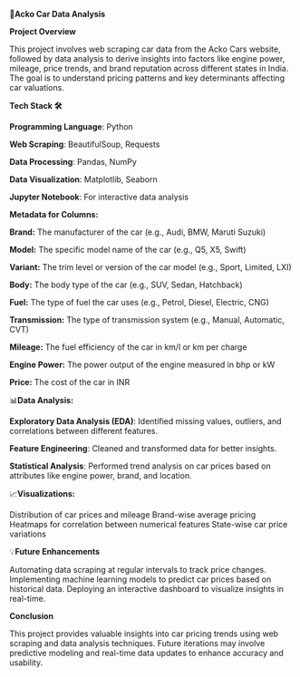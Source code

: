🚗**Acko Car Data Analysis**

**Project Overview**

This project involves web scraping car data from the Acko Cars website, followed by data analysis to derive insights into factors like engine power, mileage, price trends, and brand reputation across different states in India. The goal is to understand pricing patterns and key determinants affecting car valuations.

**Tech Stack 🛠️**

**Programming Language**: Python

**Web Scraping**: BeautifulSoup, Requests

**Data Processing**: Pandas, NumPy

**Data Visualization**: Matplotlib, Seaborn

**Jupyter Notebook**: For interactive data analysis


**Metadata for Columns:**


**Brand:** The manufacturer of the car (e.g., Audi, BMW, Maruti Suzuki)

**Model:** The specific model name of the car (e.g., Q5, X5, Swift)

**Variant:** The trim level or version of the car model (e.g., Sport, Limited, LXI)

**Body:** The body type of the car (e.g., SUV, Sedan, Hatchback)

**Fuel:** The type of fuel the car uses (e.g., Petrol, Diesel, Electric, CNG)

**Transmission:** The type of transmission system (e.g., Manual, Automatic, CVT)

**Mileage:** The fuel efficiency of the car in km/l or km per charge

**Engine Power:** The power output of the engine measured in bhp or kW

**Price:** The cost of the car in INR



📊**Data Analysis:**

**Exploratory Data Analysis (EDA)**: Identified missing values, outliers, and correlations between different features.

**Feature Engineering**: Cleaned and transformed data for better insights.

**Statistical Analysis**: Performed trend analysis on car prices based on attributes like engine power, brand, and location.



📈**Visualizations:**

Distribution of car prices and mileage
Brand-wise average pricing
Heatmaps for correlation between numerical features
State-wise car price variations



💡**Future Enhancements**

Automating data scraping at regular intervals to track price changes.
Implementing machine learning models to predict car prices based on historical data.
Deploying an interactive dashboard to visualize insights in real-time.

**Conclusion**

This project provides valuable insights into car pricing trends using web scraping and data analysis techniques. Future iterations may involve predictive modeling and real-time data updates to enhance accuracy and usability.
